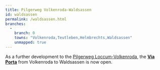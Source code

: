 ```yaml
---
title: Pilgerweg Volkenroda-Waldsassen
id: waldsassen
permalink: /waldsassen.html
branches:
  -
    branch: 0
    towns: "Volkenroda,Teutleben,Helmbrechts,Waldsassen"
    unmapped: true
---
```


As a further development to the [Pilgerweg Loccum-Volkenroda][0], the [**Via Porta**][1] from Volkenroda to Waldsassen is now open.

[0]: loccum.html
[1]: http://www.viaporta.de/